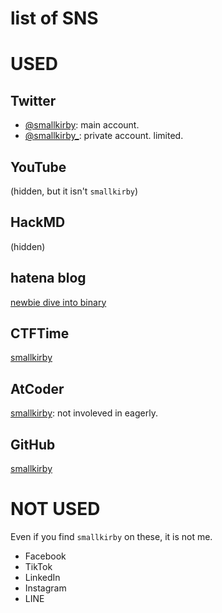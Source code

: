 # list of SNS

# USED

## Twitter

- [@smallkirby](https://twitter.com/smallkirby): main account.
- [@smallkirby_](https://twitter.com/smallkirby_): private account. limited.

## YouTube

(hidden, but it isn't `smallkirby`)

## HackMD

(hidden)

## hatena blog

[newbie dive into binary](https://smallkirby.hatenablog.com/archive)

## CTFTime

[smallkirby](https://ctftime.org/profiles/69522)

## AtCoder

[smallkirby](https://atcoder.jp/users/smallkirby): not involeved in eagerly.

## GitHub
[smallkirby](https://github.com/smallkirby)


# NOT USED

Even if you find `smallkirby` on these, it is not me.

- Facebook
- TikTok
- LinkedIn
- Instagram
- LINE
